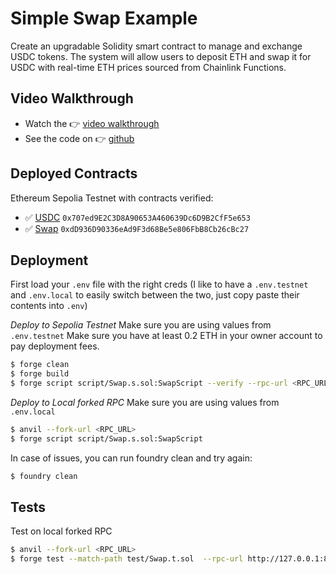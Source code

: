# Simple Swap Example

Create an upgradable Solidity smart contract to manage and exchange USDC tokens. The system
will allow users to deposit ETH and swap it for USDC with real-time ETH prices sourced from
Chainlink Functions.

## Video Walkthrough

- Watch the 👉 [video walkthrough](https://drive.google.com/file/d/1HJ4sfKeMXgSuiH54PiMwgjXM5V3glqoK/view?usp=sharing)
- See the code on 👉 [github](https://github.com/0xterran/orderly_ethusd)

## Deployed Contracts

Ethereum Sepolia Testnet with contracts verified:

- ✅ [USDC](https://sepolia.etherscan.io/address/0x707ed9E2C3D8A90653A460639Dc6D9B2CfF5e653#readContract) `0x707ed9E2C3D8A90653A460639Dc6D9B2CfF5e653`
- ✅ [Swap](https://sepolia.etherscan.io/address/0xdD936D90336eAd9F3d68Be5e806FbB8Cb26cBc27) `0xdD936D90336eAd9F3d68Be5e806FbB8Cb26cBc27`

## Deployment

First load your `.env` file with the right creds (I like to have a `.env.testnet` and `.env.local` to easily switch between the two, just copy paste their contents into `.env`)

_Deploy to Sepolia Testnet_
Make sure you are using values from `.env.testnet`
Make sure you have at least 0.2 ETH in your owner account to pay deployment fees.

```sh
$ forge clean
$ forge build
$ forge script script/Swap.s.sol:SwapScript --verify --rpc-url <RPC_URL> --private-key <PRIVATE_KEY> --chain-id 11155111 --broadcast
```

_Deploy to Local forked RPC_
Make sure you are using values from `.env.local`

```sh
$ anvil --fork-url <RPC_URL>
$ forge script script/Swap.s.sol:SwapScript
```

In case of issues, you can run foundry clean and try again:

```sh
$ foundry clean
```

## Tests

Test on local forked RPC

```sh
$ anvil --fork-url <RPC_URL>
$ forge test --match-path test/Swap.t.sol  --rpc-url http://127.0.0.1:8545
```
